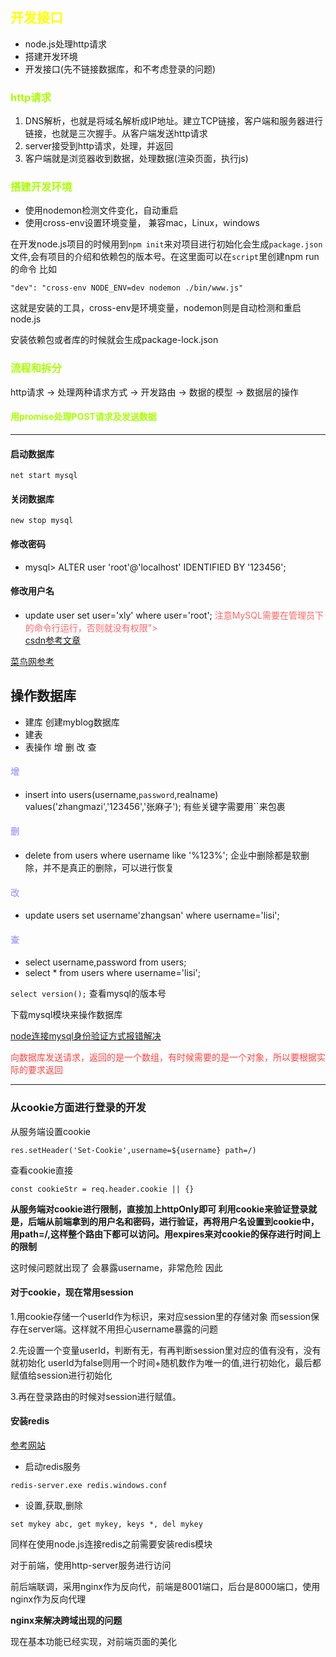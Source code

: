 ## <font color="#ff0">开发接口</font>

* node.js处理http请求
* 搭建开发环境
* 开发接口(先不链接数据库，和不考虑登录的问题)
    
### <font color="#aaff00">http请求</font>

1. DNS解析，也就是将域名解析成IP地址。建立TCP链接，客户端和服务器进行链接，也就是三次握手。从客户端发送http请求
2. server接受到http请求，处理，并返回
3. 客户端就是浏览器收到数据，处理数据(渲染页面，执行js)

### <font color="#aaff00">搭建开发环境</font>
* 使用nodemon检测文件变化，自动重启
* 使用cross-env设置环境变量， 兼容mac，Linux，windows

在开发node.js项目的时候用到`npm init`来对项目进行初始化会生成`package.json`文件,会有项目的介绍和依赖包的版本号。在这里面可以在`script`里创建npm run 的命令
比如
```
"dev": "cross-env NODE_ENV=dev nodemon ./bin/www.js"
```
这就是安装的工具，cross-env是环境变量，nodemon则是自动检测和重启node.js

安装依赖包或者库的时候就会生成package-lock.json
### <font color="#aaff00">流程和拆分</font>
http请求 -> 处理两种请求方式 -> 开发路由 -> 数据的模型 -> 数据层的操作

#### <font color="#aaff00">用promise处理POST请求及发送数据</font>
***
#### 启动数据库
`net start mysql`
#### 关闭数据库
`new stop mysql`

#### 修改密码
* mysql> ALTER user 'root'@'localhost' IDENTIFIED BY '123456';
#### 修改用户名
* update user set user='xly' where user='root';
<font color="#f66">注意MySQL需要在管理员下的命令行运行，否则就没有权限"></font>    
[csdn参考文章](https://www.cnblogs.com/laumians-notes/p/9069498.html)

[菜鸟网参考](http://www.runoob.com/mysql/mysql-install.html)

## 操作数据库

* 建库
    创建myblog数据库
* 建表
* 表操作
增 删 改 查
#### <font color="#aaf">增</font>
* insert into users(username,`password`,realname) values('zhangmazi','123456','张麻子');
    有些关键字需要用``来包裹
#### <font color="#aaf">删</font>
* delete from users where username like '%123%';
    企业中删除都是软删除，并不是真正的删除，可以进行恢复
#### <font color="#aaf">改</font>
* update users set username'zhangsan' where username='lisi';
#### <font color="#aaf">查</font>
* select username,password from users;
* select * from users where username='lisi';

`select version();`
查看mysql的版本号

下载mysql模块来操作数据库

[node连接mysql身份验证方式报错解决](https://blog.csdn.net/XDMFC/article/details/80263215#commentBox)

<font color="#f44">向数据库发送请求，返回的是一个数组，有时候需要的是一个对象，所以要根据实际的要求返回</font>
*** 
### 从cookie方面进行登录的开发
从服务端设置cookie

`res.setHeader('Set-Cookie',username=${username} path=/)`

查看cookie直接

`const cookieStr = req.header.cookie || {}`

**从服务端对cookie进行限制，直接加上httpOnly即可
利用cookie来验证登录就是，后端从前端拿到的用户名和密码，进行验证，再将用户名设置到cookie中，
用path=/,这样整个路由下都可以访问。用expires来对cookie的保存进行时间上的限制**

这时候问题就出现了
会暴露username，非常危险
因此
#### 对于cookie，现在常用session

1.用cookie存储一个userId作为标识，来对应session里的存储对象
而session保存在server端。这样就不用担心username暴露的问题

2.先设置一个变量userId，判断有无，有再判断session里对应的值有没有，没有就初始化
userId为false则用一个时间+随机数作为唯一的值,进行初始化，最后都赋值给session进行初始化

3.再在登录路由的时候对session进行赋值。

#### 安装redis

[参考网站](http://www.runoob.com/redis/redis-install.html)

* 启动redis服务

`redis-server.exe redis.windows.conf`

* 设置,获取,删除

`set mykey abc, get mykey, keys *, del mykey`

同样在使用node.js连接redis之前需要安装redis模块

对于前端，使用http-server服务进行访问

前后端联调，采用nginx作为反向代，前端是8001端口，后台是8000端口，使用nginx作为反向代理

**nginx来解决跨域出现的问题**

现在基本功能已经实现，对前端页面的美化